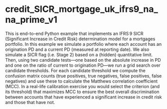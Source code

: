 # credit_SICR_mortgage_uk_ifrs9_na_na_prime_v1

This is end-to-end Python example that implements an IFRS 9 SICR (Significant Increase in Credit Risk) determination model for a mortgages portfolio. In this example we simulate a portfolio where each account has an origination PD and a current PD (measured at reporting date). We also simulate a SICR flag (i.e. Stage 2) based on a (hidden) quantitative limit. Then, using two candidate tests—one based on the absolute increase in PD and one on the ratio of current to origination PD—we run a grid search over candidate thresholds. For each candidate threshold we compute the confusion matrix counts (true positives, true negatives, false positives, false negatives) and use these to calculate the Matthews correlation coefficient (MCC). In a real-life calibration exercise you would select the criterion (and its threshold) that maximizes MCC to ensure the best overall discrimination between accounts that have experienced a significant increase in credit risk and those that have not.
